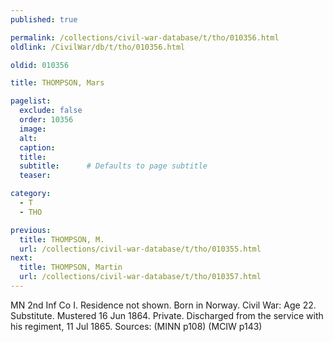 ```yaml
---
published: true

permalink: /collections/civil-war-database/t/tho/010356.html
oldlink: /CivilWar/db/t/tho/010356.html

oldid: 010356

title: THOMPSON, Mars

pagelist:
  exclude: false
  order: 10356
  image: 
  alt:
  caption:
  title:
  subtitle:      # Defaults to page subtitle
  teaser:

category: 
  - T 
  - THO

previous:
  title: THOMPSON, M.
  url: /collections/civil-war-database/t/tho/010355.html  
next:
  title: THOMPSON, Martin
  url: /collections/civil-war-database/t/tho/010357.html   
---
```

MN 2nd Inf Co I. Residence not shown. Born in Norway. Civil War: Age 22. Substitute. Mustered 16 Jun 1864. Private. Discharged from the service with his regiment, 11 Jul 1865. Sources: (MINN p108) (MCIW p143)
